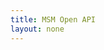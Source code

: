 ```yaml
---
title: MSM Open API
layout: none
--- 
```


<RedoclyAPIBlock src='https://api.redocly.com/registry/bundle/adobe-developers/AEM-liveCopies-author/msm/openapi.yaml?branch=prod' typography='fontFamily: `"Source Sans Pro", sans-serif`' />
